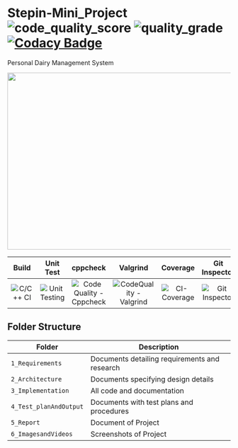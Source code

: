 # Stepin-Mini_Project  ![code_quality_score](https://www.code-inspector.com/project/27558/status/svg)  ![quality_grade](https://www.code-inspector.com/project/27558/score/svg) [![Codacy Badge](https://app.codacy.com/project/badge/Grade/df7960ac34194273a114096d5b844dbc)](https://www.codacy.com/gh/karthikg49/stepin-mini_project/dashboard?utm_source=github.com&amp;utm_medium=referral&amp;utm_content=karthikg49/stepin-mini_project&amp;utm_campaign=Badge_Grade)
Personal Dairy Management System

<img src="https://slideplayer.com/slide/3345356/12/images/6/Diary+Management+Software.jpg" width=800 height=400>

|Build|Unit Test|cppcheck|Valgrind|Coverage|Git Inspector|
|:--:|:--:|:--:|:--:|:--:|:--:|
|![C/C++ CI](https://github.com/nirugantishaikshavali/N.shaikshavali_stepin_Calculator/actions/workflows/c-build.yml/badge.svg)|![Unit Testing](https://github.com/nirugantishaikshavali/N.shaikshavali_stepin_Calculator/actions/workflows/unit-test.yml/badge.svg)|![Code Quality - Cppcheck](https://github.com/nirugantishaikshavali/N.shaikshavali_stepin_Calculator/actions/workflows/cppcheck.yml/badge.svg)|![CodeQuality - Valgrind](https://github.com/nirugantishaikshavali/N.shaikshavali_stepin_Calculator/actions/workflows/Valgrind.yml/badge.svg)|![CI-Coverage](https://github.com/nirugantishaikshavali/N.shaikshavali_stepin_Calculator/actions/workflows/gcov.yml/badge.svg)|![Git Inspector](https://github.com/nirugantishaikshavali/N.shaikshavali_stepin_Calculator/actions/workflows/gitinspector.yml/badge.svg)|
## Folder Structure
|Folder             | Description |
|-------------------| -----------------------------------------|
| `1_Requirements`   | Documents detailing requirements and research|
| `2_Architecture`         | Documents specifying design details|
| `3_Implementation` | All code and documentation|
| `4_Test_planAndOutput`      | Documents with test plans and procedures|
| `5_Report`      | Document of Project|
| `6_ImagesandVideos`      | Screenshots of Project|
